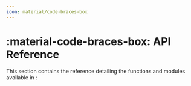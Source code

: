```yaml
---
icon: material/code-braces-box
---
```


# :material-code-braces-box: API Reference

This section contains the reference detailing the functions and modules
available in :
